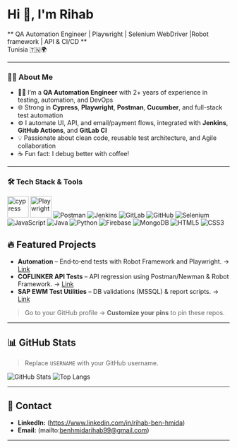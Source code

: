 # Hi 👋, I'm Rihab

** QA Automation Engineer | Playwright | Selenium WebDriver |Robot framework | API & CI/CD ** <br/>
Tunisia 🇹🇳🌍

---
### 💁‍♀️ About Me

- 👩‍💻 I’m a **QA Automation Engineer** with 2+ years of experience in testing, automation, and DevOps
- 🌐 Strong in **Cypress**, **Playwright**, **Postman**, **Cucumber**, and full-stack test automation
- ⚙️ I automate UI, API, and email/payment flows, integrated with **Jenkins**, **GitHub Actions**, and **GitLab CI**
- 💡 Passionate about clean code, reusable test architecture, and Agile collaboration
- ☕ Fun fact: I debug better with coffee!

---

### 🛠 Tech Stack & Tools

<p align="left">
  <!-- QA Tools -->
  <img src="https://assets.streamlinehq.com/image/private/w_300,h_300,ar_1/f_auto/v1/icons/3/cypress-icon-moigrz5nimpd7rsob0bisu.png/cypress-icon-pg9bdlubveoefqouilbg.png?_a=DATAdtAAZAA0" title="cypress" width="48" height="48"/>
  <img src="https://playwright.dev/img/playwright-logo.svg" width="48" height="48" title="Playwright"/>
  <img src="https://img.icons8.com/external-tal-revivo-shadow-tal-revivo/48/null/external-postman-is-the-only-complete-api-development-environment-logo-shadow-tal-revivo.png" title="Postman"/>
  <img src="https://img.icons8.com/color/48/jenkins.png" title="Jenkins"/>
  <img src="https://img.icons8.com/color/48/000000/gitlab.png" title="GitLab"/>
  <img src="https://img.icons8.com/color/48/000000/github.png" title="GitHub"/>
  <img src="https://img.icons8.com/color/48/selenium-test-automation.png" title="Selenium"/>
  <img src="https://img.icons8.com/color/48/000000/javascript.png" title="JavaScript"/>
  <img src="https://img.icons8.com/?size=48&id=13679&format=png&color=000000" title="Java"/>
  <img src="https://img.icons8.com/color/48/000000/python.png" title="Python"/>
  <img src="https://img.icons8.com/color/48/firebase.png" title="Firebase"/>
  <img src="https://img.icons8.com/color/48/mongodb.png" title="MongoDB"/>
  <img src="https://img.icons8.com/color/48/000000/html-5.png" title="HTML5"/>
  <img src="https://img.icons8.com/color/48/000000/css3.png" title="CSS3"/>

</p>

## 🔥 Featured Projects

* **Automation** – End‑to‑end tests with Robot Framework and Playwright. → [Link](https://github.com/USERNAME/REPO)
* **COFLINKER API Tests** – API regression using Postman/Newman & Robot Framework. → [Link](https://github.com/USERNAME/REPO)
* **SAP EWM Test Utilities** – DB validations (MSSQL) & report scripts. → [Link](https://github.com/USERNAME/REPO)

> Go to your GitHub profile → **Customize your pins** to pin these repos.

---

## 📊 GitHub Stats

> Replace `USERNAME` with your GitHub username.

![GitHub Stats](https://github-readme-stats.vercel.app/api?username=USERNAME\&show_icons=true)
![Top Langs](https://github-readme-stats.vercel.app/api/top-langs/?username=USERNAME\&layout=compact)

---

## 📨 Contact

* **LinkedIn:** (https://www.linkedin.com/in/rihab-ben-hmida)
* **Email:** (mailto:benhmidarihab99@gmail.com)

---


